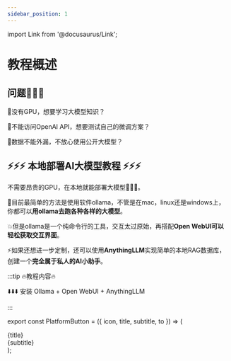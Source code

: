 ```yaml
---
sidebar_position: 1
---
```

import Link from '@docusaurus/Link';


# 教程概述

## 问题🤔️🤔️🤔️ 

🤔️没有GPU，想要学习大模型知识？

🤔️不能访问OpenAI API，想要测试自己的微调方案？

🤔️数据不能外漏，不放心使用公开大模型？

## ⚡️⚡️⚡️ 本地部署AI大模型教程 ⚡️⚡️⚡️

不需要昂贵的GPU，在本地就能部署大模型🚀🚀🚀。

🐑目前最简单的方法是使用软件ollama，不管是在mac，linux还是windows上，你都可以**用ollama去跑各种各样的大模型**。

💥但是ollama是一个纯命令行的工具，交互太过原始，再搭配**Open WebUI可以轻松获取交互界面**。

⚡️如果还想进一步定制，还可以使用**AnythingLLM**实现简单的本地RAG数据库，创建一个**完全属于私人的AI小助手**。




:::tip 🔥教程内容🔥

⬇️⬇️⬇️    安装 Ollama + Open WebUI + AnythingLLM

:::

export const PlatformButton = ({ icon, title, subtitle, to }) => (
  <Link
    to={to}
    style={{
      display: 'flex',
      alignItems: 'center',
      padding: '10px 20px',
      width: '100vh',
      height: 'auto',
      backgroundColor: '#FEFEFE',
      color: 'black',
      borderRadius: '10px',
      textAlign: 'left',
      border: '1px solid #ddd',
      textDecoration: 'none',
      boxShadow: '0 4px 6px rgba(0, 0, 0, 0.1)',
      marginTop: '30px',
      marginBottom: '20px'
    }}
  >
    <img src={icon} alt="" style={{ width: '40px', marginRight: '15px' }} />
    <div>
      <div style={{ fontSize: '18px', fontWeight: 'bold' }}>{title}</div>
      <div style={{ fontSize: '14px', color: '#666' }}>{subtitle}</div>
    </div>
  </Link>
);

<PlatformButton
  icon="/img/windows_48.svg"
  title="在Windows上安装"
  subtitle="支持win10以上系统，最少需要8GB内存."
  to="./install/install-windows"
/>

<PlatformButton
  icon="/img/apple_48.svg"
  title="在Mac上安装"
  subtitle="支持apple和intel芯片."
  to="./install/install-mac"
/>


<PlatformButton
  icon="/img/linux_48.svg"
  title="在Linux上安装"
  subtitle="支持多种linux系统."
  to="./install/install-linux"
/>